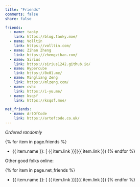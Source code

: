 ```yaml
---
title: "Friends"
comments: false
share: false

friends:
  - name: taoky
    link: https://blog.taoky.moe/
  - name: Volltin
    link: https://volltin.com/
  - name: Zihan Zheng
    link: https://zhengzihan.com/
  - name: Sirius
    link: https://sirius1242.github.io/
  - name: Hypercube
    link: https://0x01.me/
  - name: Mingliang Zeng
    link: https://mlzeng.com/
  - name: cvhc
    link: https://i-yu.me/
  - name: ksqsf
    link: https://ksqsf.moe/

net_friends:
  - name: ArtOfCode
    link: https://artofcode.co.uk/
---
```


*Ordered randomly*

{% for item in page.friends %}
- {{ item.name }}\: [<i class="fas fa-globe-americas"></i> {{ item.link }}]({{ item.link }})
{% endfor %}

Other good folks online:

{% for item in page.net_friends %}
- {{ item.name }}\: [<i class="fas fa-globe-americas"></i> {{ item.link }}]({{ item.link }})
{% endfor %}
